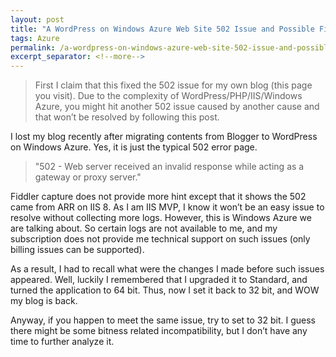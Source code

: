 ```yaml
---
layout: post
title: "A WordPress on Windows Azure Web Site 502 Issue and Possible Fix"
tags: Azure
permalink: /a-wordpress-on-windows-azure-web-site-502-issue-and-possible-fix-e9c8bf77e360
excerpt_separator: <!--more-->
---
```

> First I claim that this fixed the 502 issue for my own blog (this page you visit). Due to the complexity of WordPress/PHP/IIS/Windows Azure, you might hit another 502 issue caused by another cause and that won’t be resolved by following this post.

I lost my blog recently after migrating contents from Blogger to WordPress on Windows Azure. Yes, it is just the typical 502 error page.

> "502 - Web server received an invalid response while acting as a gateway or proxy server."
<!--more-->

Fiddler capture does not provide more hint except that it shows the 502 came from ARR on IIS 8. As I am IIS MVP, I know it won’t be an easy issue to resolve without collecting more logs. However, this is Windows Azure we are talking about. So certain logs are not available to me, and my subscription does not provide me technical support on such issues (only billing issues can be supported).

As a result, I had to recall what were the changes I made before such issues appeared. Well, luckily I remembered that I upgraded it to Standard, and turned the application to 64 bit. Thus, now I set it back to 32 bit, and WOW my blog is back.

Anyway, if you happen to meet the same issue, try to set to 32 bit. I guess there might be some bitness related incompatibility, but I don’t have any time to further analyze it.
